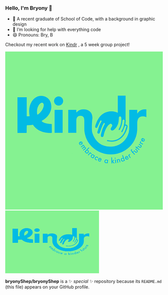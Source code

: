 ### Hello, I'm Bryony 👋
- 🌱 A recent graduate of School of Code, with a background in graphic design
- 🤔 I’m looking for help with everything code
- 😄 Pronouns: Bry, B

Checkout my recent work on [Kindr](https://github.com/bryonyShep/kindr)
, a 5 week group project!


 ![Alt Text](Kindranimation.gif)
 <img src="Kindranimation.gif" alt="Alt Text" width="300" height="200">

**bryonyShep/bryonyShep** is a ✨ _special_ ✨ repository because its `README.md` (this file) appears on your GitHub profile.
